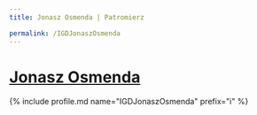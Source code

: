 ```yaml
---
title: Jonasz Osmenda | Patromierz

permalink: /IGDJonaszOsmenda
---
```


# [Jonasz Osmenda](https://patronite.pl/IGDJonaszOsmenda)

{% include profile.md name="IGDJonaszOsmenda" prefix="i" %}
